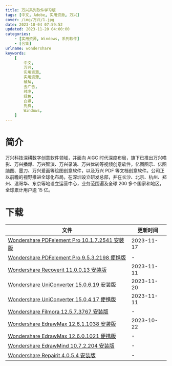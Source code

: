 ```yaml
---
title: 万兴系列软件学习版
tags: [中文, Adobe, 实用资源, 万兴]
cover: /img/万兴/1.jpg
date: 2023-10-04 07:59:52
updated: 2023-11-20 04:00:00
categories:
    - [实用资源, Windows, 系列软件]
    - [合集]
urlname: wondershare
keywords:
    [
        中文,
        万兴,
        实用资源,
        实用资源,
        破解,
        去广告,
        纯净,
        绿色,
        白嫖,
        免费,
        Windows,
    ]
---
```


# 简介

万兴科技深耕数字创意软件领域，并面向 AIGC 时代深度布局，旗下已推出万兴喵影、万兴播爆、万兴智演、万兴录演、万兴优转等视频创意软件，亿图图示、亿图脑图、墨刀、万兴爱画等绘图创意软件，以及万兴 PDF 等文档创意软件。公司正以前瞻的视野推进全球化布局，在深圳设立研发总部，并在长沙、北京、杭州、郑州、温哥华、东京等地设立运营中心，业务范围遍及全球 200 多个国家和地区，全球累计用户逾 15 亿。

# 下载

| 文件                                                                                                                        | 更新时间   |
| --------------------------------------------------------------------------------------------------------------------------- | ---------- |
| [Wondershare PDFelement Pro 10.1.7.2541 安装版](/download/index.html?f=Wondershare-PDFelement-Professional-10.1.7.2541.zip) | 2023-11-17 |
| [Wondershare PDFelement Pro 9.5.3.2198 便携版](/download/index.html?f=Wondershare-PDFelement-v9.5.3.2198-Portable.zip)      | -          |
| [Wondershare Recoverit 11.0.0.13 安装版](/download/index.html?f=Wondershare-Recoverit-11.0.0.13.zip)                        | 2023-11-11 |
| [Wondershare UniConverter 15.0.6.19 安装版](/download/index.html?f=Wondershare-UniConverter-15.0.6.19.zip)                  | 2023-11-20 |
| [Wondershare UniConverter 15.0.4.17 便携版](/download/index.html?f=Wondershare-Uniconverter-15.0.4.17-Portable.zip)         | 2023-11-11 |
| [Wondershare Filmora 12.5.7.3767 安装版](/download/index.html?f=Wondershare-Filmora-12.5.7.3767.zip)                        | -          |
| [Wondershare EdrawMax 12.6.1.1038 安装版](/download/index.html?f=EdrawMax-Ultimate-12.6.1.1038.zip)                         | 2023-10-22 |
| [Wondershare EdrawMax 12.6.0.1021 便携版](/download/index.html?f=Wondershare-EdrawMax-12.6.0.1021-Portable.zip)             | -          |
| [Wondershare EdrawMind 10.7.2.204 安装版](/download/index.html?f=Wondershare-EdrawMind-Pro-10.7.2.204.zip)                  | -          |
| [Wondershare Repairit 4.0.5.4 安装版](/download/index.html?f=Wondershare-Repairit-4.0.5.4.zip)                              | -          |
